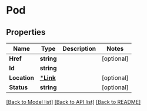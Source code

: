 # Pod

## Properties
Name | Type | Description | Notes
------------ | ------------- | ------------- | -------------
**Href** | **string** |  | [optional] 
**Id** | **string** |  | 
**Location** | [***Link**](Link.md) |  | [optional] 
**Status** | **string** |  | [optional] 

[[Back to Model list]](../README.md#documentation-for-models) [[Back to API list]](../README.md#documentation-for-api-endpoints) [[Back to README]](../README.md)


